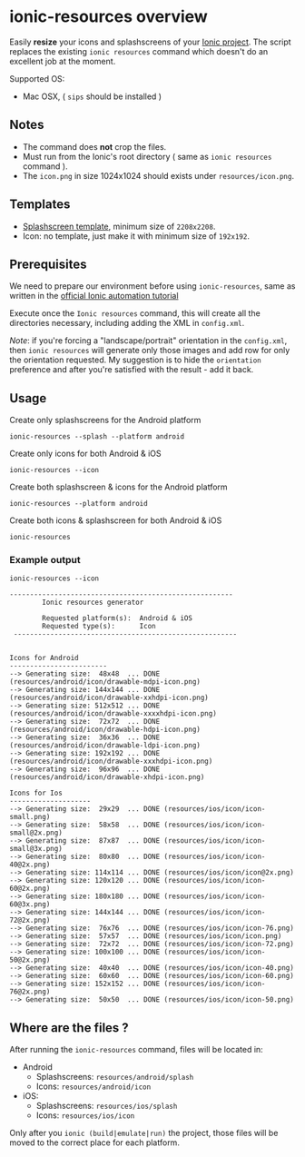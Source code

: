 # ionic-resources overview
Easily **resize** your icons and splashscreens of your [Ionic project](http://ionicframework.com/).
The script replaces the existing ``ionic resources`` command which doesn't do an excellent job at the moment.

Supported OS: 
* Mac OSX, ( ``sips`` should be installed )


## Notes
* The command does **not** crop the files.
* Must run from the Ionic's root directory ( same as ``ionic resources`` command ).
* The `icon.png` in size 1024x1024 should exists under `resources/icon.png`.


## Templates
* [Splashscreen template](http://code.ionicframework.com/resources/splash.psd), minimum size of ``2208x2208``.
* Icon: no template, just make it with minimum size of ``192x192``.


## Prerequisites 
We need to prepare our environment before using ``ionic-resources``, same as written in the [official Ionic automation tutorial](http://blog.ionic.io/automating-icons-and-splash-screens/)

Execute once the ``Ionic resources`` command, this will create all the directories necessary, including adding the XML in ``config.xml``.

*Note*: if you're forcing a "landscape/portrait" orientation in the ``config.xml``, then ``ionic resources`` will generate only those images and add row for only the orientation requested.
My suggestion is to hide the ``orientation`` preference and after you're satisfied with the result - add it back.


## Usage

Create only splashscreens for the Android platform
```
ionic-resources --splash --platform android
```
  
Create only icons for both Android & iOS
```
ionic-resources --icon
```
  
Create both splashscreen & icons for the Android platform
```
ionic-resources --platform android
```

Create both icons & splashscreen for both Android & iOS
```
ionic-resources
```

### Example output
```
ionic-resources --icon

-------------------------------------------------------
        Ionic resources generator

        Requested platform(s):  Android & iOS
        Requested type(s):      Icon
 -------------------------------------------------------


Icons for Android
------------------------
--> Generating size:  48x48  ... DONE (resources/android/icon/drawable-mdpi-icon.png)
--> Generating size: 144x144 ... DONE (resources/android/icon/drawable-xxhdpi-icon.png)
--> Generating size: 512x512 ... DONE (resources/android/icon/drawable-xxxxhdpi-icon.png)
--> Generating size:  72x72  ... DONE (resources/android/icon/drawable-hdpi-icon.png)
--> Generating size:  36x36  ... DONE (resources/android/icon/drawable-ldpi-icon.png)
--> Generating size: 192x192 ... DONE (resources/android/icon/drawable-xxxhdpi-icon.png)
--> Generating size:  96x96  ... DONE (resources/android/icon/drawable-xhdpi-icon.png)

Icons for Ios
--------------------
--> Generating size:  29x29  ... DONE (resources/ios/icon/icon-small.png)
--> Generating size:  58x58  ... DONE (resources/ios/icon/icon-small@2x.png)
--> Generating size:  87x87  ... DONE (resources/ios/icon/icon-small@3x.png)
--> Generating size:  80x80  ... DONE (resources/ios/icon/icon-40@2x.png)
--> Generating size: 114x114 ... DONE (resources/ios/icon/icon@2x.png)
--> Generating size: 120x120 ... DONE (resources/ios/icon/icon-60@2x.png)
--> Generating size: 180x180 ... DONE (resources/ios/icon/icon-60@3x.png)
--> Generating size: 144x144 ... DONE (resources/ios/icon/icon-72@2x.png)
--> Generating size:  76x76  ... DONE (resources/ios/icon/icon-76.png)
--> Generating size:  57x57  ... DONE (resources/ios/icon/icon.png)
--> Generating size:  72x72  ... DONE (resources/ios/icon/icon-72.png)
--> Generating size: 100x100 ... DONE (resources/ios/icon/icon-50@2x.png)
--> Generating size:  40x40  ... DONE (resources/ios/icon/icon-40.png)
--> Generating size:  60x60  ... DONE (resources/ios/icon/icon-60.png)
--> Generating size: 152x152 ... DONE (resources/ios/icon/icon-76@2x.png)
--> Generating size:  50x50  ... DONE (resources/ios/icon/icon-50.png)

```

## Where are the files ?
After running the ``ionic-resources`` command, files will be located in:
* Android
  * Splashscreens: ``resources/android/splash``
  * Icons: ``resources/android/icon``
* iOS:
  * Splashscreens: ``resources/ios/splash``
  * Icons: ``resources/ios/icon``

Only after you ``ionic (build|emulate|run)`` the project, those files will be moved to the correct place for each platform.

